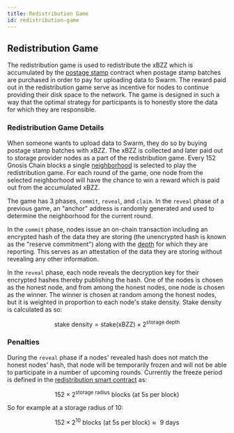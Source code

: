 ```yaml
---
title: Redistribution Game
id: redistribution-game
---
```



## Redistribution Game

The redistribution game is used to redistribute the xBZZ which is accumulated by the [postage stamp](/docs/concepts/incentives/postage-stamps) contract when postage stamp batches are purchased in order to pay for uploading data to Swarm. The reward paid out in the redistribution game serve as incentive for nodes to continue providing their disk space to the network. The game is designed in such a way that the optimal strategy for participants is to honestly store the data for which they are responsible.

### Redistribution Game Details

When someone wants to upload data to Swarm, they do so by buying postage stamp batches with xBZZ. The xBZZ is collected and later paid out to storage provider nodes as a part of the redistribution game. Every 152 Gnosis Chain blocks a single [neighborhood](/docs/concepts/DISC/neighborhoods) is selected to play the redistribution game. For each round of the game, one node from the selected neighborhood will have the chance to win a reward which is paid out from the accumulated xBZZ. 

The game has 3 phases, `commit`, `reveal`, and `claim`. In the `reveal` phase of a previous game, an "anchor" address is randomly generated and used to determine the neighborhood for the current round. 

In the `commit` phase, nodes issue an on-chain transaction including an encrypted hash of the data they are storing (the unencrypted hash is known as the "reserve commitment") along with the [depth](/docs/references/glossary#2-area-of-responsibility-related-depths) for which they are reporting. This serves as an attestation of the data they are storing without revealing any other information.

In the `reveal` phase, each node reveals the decryption key for their encrypted hashes thereby publishing the hash. One of the nodes is chosen as the honest node, and from among the honest nodes, one node is chosen as the winner. The winner is chosen at random among the honest nodes, but it is weighted in proportion to each node's stake density. Stake density is calculated as so:

$$
\text{stake density} = \text{stake(xBZZ)} \times {2}^\text{storage depth}
$$


### Penalties

During the `reveal` phase if a nodes' revealed hash does not match the honest nodes' hash, that node will be temporarily frozen and will not be able to participate in a number of upcoming rounds. Currently the freeze period is defined in the [redistribution smart contract](https://github.com/ethersphere/storage-incentives/blob/master/src/Redistribution.sol#L536C1-L536C100) as:


$$
152 \times 2^\text{storage radius} \text{ blocks (at 5s per block)}
$$

So for example at a storage radius of 10:

$$
152 \times 2^{10} \text{ blocks (at 5s per block)} ≈ \text{ 9 days}
$$


